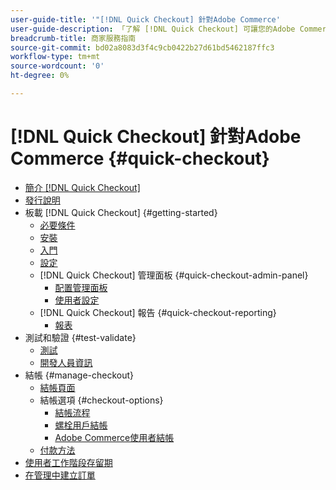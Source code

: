 ```yaml
---
user-guide-title: '"[!DNL Quick Checkout] 針對Adobe Commerce'
user-guide-description: 「了解 [!DNL Quick Checkout] 可讓您的Adobe Commerce執行個體受益，以及如何成功上線並設定擴充功能。」
breadcrumb-title: 商家服務指南
source-git-commit: bd02a8083d3f4c9cb0422b27d61bd5462187ffc3
workflow-type: tm+mt
source-wordcount: '0'
ht-degree: 0%

---
```



# [!DNL Quick Checkout] 針對Adobe Commerce {#quick-checkout}

- [簡介 [!DNL Quick Checkout]](overview.md)
- [發行說明](release-notes.md)
- 板載 [!DNL Quick Checkout] {#getting-started}
   - [必要條件](prerequisites.md)
   - [安裝](install.md)
   - [入門](onboarding.md)
   - [設定](settings-quick-checkout.md)
   - [!DNL Quick Checkout] 管理面板 {#quick-checkout-admin-panel}
      - [配置管理面板](admin-panel.md)
      - [使用者設定](user-roles-setup.md)
   - [!DNL Quick Checkout] 報告 {#quick-checkout-reporting}
      - [報表](reports.md)
- 測試和驗證 {#test-validate}
   - [測試](testing.md)
   - [開發人員資訊](developer.md)
- 結帳 {#manage-checkout}
   - [結帳頁面](checkout-page.md)
   - 結帳選項 {#checkout-options}
      - [結帳流程](checkout-flow.md)
      - [螺栓用戶結帳](checkout-bolt.md)
      - [Adobe Commerce使用者結帳](checkout-adobe-commerce.md)
   - [付款方法](payment-methods.md)
- [使用者工作階段存留期](user-session-lifetime.md)
- [在管理中建立訂單](create-order-admin.md)
